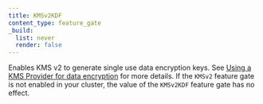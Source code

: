 ```yaml
---
title: KMSv2KDF
content_type: feature_gate
_build:
  list: never
  render: false
---
```

Enables KMS v2 to generate single use data encryption keys.
See [Using a KMS Provider for data encryption](/docs/tasks/administer-cluster/kms-provider) for more details.
If the `KMSv2` feature gate is not enabled in your cluster, the value of the `KMSv2KDF` feature gate has no effect.
